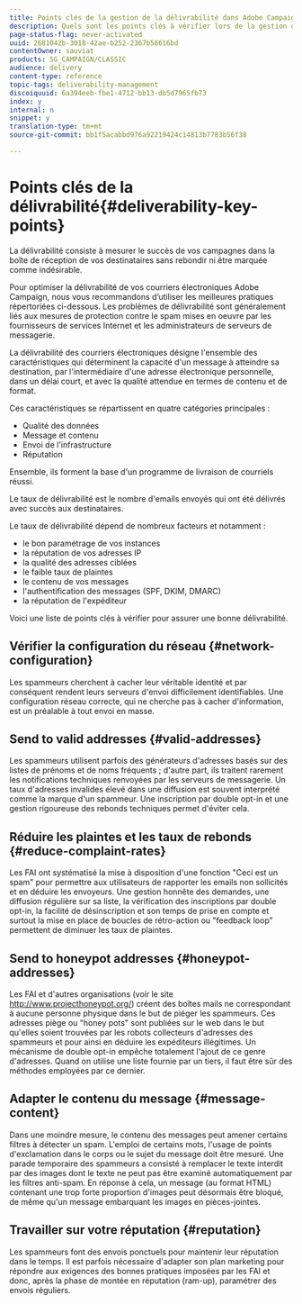 ```yaml
---
title: Points clés de la gestion de la délivrabilité dans Adobe Campaign Classic
description: Quels sont les points clés à vérifier lors de la gestion de la délivrabilité dans Adobe Campaign Classic ?
page-status-flag: never-activated
uuid: 2681042b-3018-42ae-b252-2367b56616bd
contentOwner: sauviat
products: SG_CAMPAIGN/CLASSIC
audience: delivery
content-type: reference
topic-tags: deliverability-management
discoiquuid: 6a394eeb-fbe1-4712-bb13-db5d7965fb73
index: y
internal: n
snippet: y
translation-type: tm+mt
source-git-commit: bb1f5acabbd976a92219424c14813b7783b56f38

---
```



# Points clés de la délivrabilité{#deliverability-key-points}

La délivrabilité consiste à mesurer le succès de vos campagnes dans la boîte de réception de vos destinataires sans rebondir ni être marquée comme indésirable.

Pour optimiser la délivrabilité de vos courriers électroniques Adobe Campaign, nous vous recommandons d’utiliser les meilleures pratiques répertoriées ci-dessous. Les problèmes de délivrabilité sont généralement liés aux mesures de protection contre le spam mises en oeuvre par les fournisseurs de services Internet et les administrateurs de serveurs de messagerie.

La délivrabilité des courriers électroniques désigne l&#39;ensemble des caractéristiques qui déterminent la capacité d&#39;un message à atteindre sa destination, par l&#39;intermédiaire d&#39;une adresse électronique personnelle, dans un délai court, et avec la qualité attendue en termes de contenu et de format.

Ces caractéristiques se répartissent en quatre catégories principales :
* Qualité des données
* Message et contenu
* Envoi de l&#39;infrastructure
* Réputation

Ensemble, ils forment la base d&#39;un programme de livraison de courriels réussi.

Le taux de délivrabilité est le nombre d&#39;emails envoyés qui ont été délivrés avec succès aux destinataires.

Le taux de délivrabilité dépend de nombreux facteurs et notamment :
* le bon paramétrage de vos instances
* la réputation de vos adresses IP
* la qualité des adresses ciblées
* le faible taux de plaintes
* le contenu de vos messages
* l&#39;authentification des messages (SPF, DKIM, DMARC)
* la réputation de l&#39;expéditeur

Voici une liste de points clés à vérifier pour assurer une bonne délivrabilité.

## Vérifier la configuration du réseau {#network-configuration}

Les spammeurs cherchent à cacher leur véritable identité et par conséquent rendent leurs serveurs d&#39;envoi difficilement identifiables. Une configuration réseau correcte, qui ne cherche pas à cacher d&#39;information, est un préalable à tout envoi en masse.

## Send to valid addresses {#valid-addresses}

Les spammeurs utilisent parfois des générateurs d&#39;adresses basés sur des listes de prénoms et de noms fréquents ; d&#39;autre part, ils traitent rarement les notifications techniques renvoyées par les serveurs de messagerie. Un taux d&#39;adresses invalides élevé dans une diffusion est souvent interprété comme la marque d&#39;un spammeur. Une inscription par double opt-in et une gestion rigoureuse des rebonds techniques permet d&#39;éviter cela.

## Réduire les plaintes et les taux de rebonds {#reduce-complaint-rates}

Les FAI ont systématisé la mise à disposition d&#39;une fonction &quot;Ceci est un spam&quot; pour permettre aux utilisateurs de rapporter les emails non sollicités et en déduire les envoyeurs. Une gestion honnête des demandes, une diffusion régulière sur sa liste, la vérification des inscriptions par double opt-in, la facilité de désinscription et son temps de prise en compte et surtout la mise en place de boucles de rétro-action ou &quot;feedback loop&quot; permettent de diminuer les taux de plaintes.

## Send to honeypot addresses {#honeypot-addresses}

Les FAI et d&#39;autres organisations (voir le site http://www.projecthoneypot.org/) créent des boîtes mails ne correspondant à aucune personne physique dans le but de piéger les spammeurs. Ces adresses piège ou &quot;honey pots&quot; sont publiées sur le web dans le but qu&#39;elles soient trouvées par les robots collecteurs d&#39;adresses des spammeurs et pour ainsi en déduire les expéditeurs illégitimes. Un mécanisme de double opt-in empêche totalement l&#39;ajout de ce genre d&#39;adresses. Quand on utilise une liste fournie par un tiers, il faut être sûr des méthodes employées par ce dernier.

## Adapter le contenu du message {#message-content}

Dans une moindre mesure, le contenu des messages peut amener certains filtres à détecter un spam. L&#39;emploi de certains mots, l&#39;usage de points d&#39;exclamation dans le corps ou le sujet du message doit être mesuré. Une parade temporaire des spammeurs a consisté à remplacer le texte interdit par des images dont le texte ne peut pas être examiné automatiquement par les filtres anti-spam. En réponse à cela, un message (au format HTML) contenant une trop forte proportion d&#39;images peut désormais être bloqué, de même qu&#39;un message embarquant les images en pièces-jointes.

## Travailler sur votre réputation {#reputation}

Les spammeurs font des envois ponctuels pour maintenir leur réputation dans le temps. Il est parfois nécessaire d&#39;adapter son plan marketing pour répondre aux exigences des bonnes pratiques imposées par les FAI et donc, après la phase de montée en réputation (ram-up), paramétrer des envois réguliers.